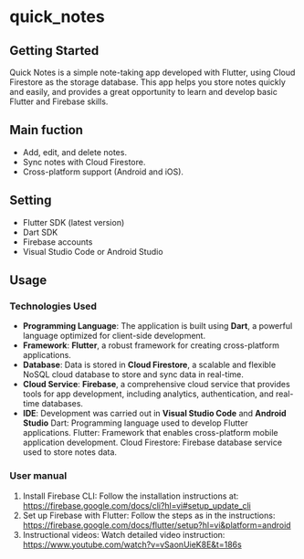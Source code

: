 # quick_notes
## Getting Started

Quick Notes is a simple note-taking app developed with Flutter, using Cloud Firestore as the storage database. This app helps you store notes quickly and easily, and provides a great opportunity to learn and develop basic Flutter and Firebase skills.

## Main fuction
- Add, edit, and delete notes.
- Sync notes with Cloud Firestore.
- Cross-platform support (Android and iOS).
  
## Setting
- Flutter SDK (latest version)
- Dart SDK
- Firebase accounts
- Visual Studio Code or Android Studio

## Usage 
### Technologies Used
- **Programming Language**: The application is built using **Dart**, a powerful language optimized for client-side development.
- **Framework**: **Flutter**, a robust framework for creating cross-platform applications.
- **Database**: Data is stored in **Cloud Firestore**, a scalable and flexible NoSQL cloud database to store and sync data in real-time.
- **Cloud Service**: **Firebase**, a comprehensive cloud service that provides tools for app development, including analytics, authentication, and real-time databases.
- **IDE**: Development was carried out in **Visual Studio Code** and **Android Studio**
Dart: Programming language used to develop Flutter applications.
Flutter: Framework that enables cross-platform mobile application development.
Cloud Firestore: Firebase database service used to store notes data.
### User manual
1. Install Firebase CLI:
Follow the installation instructions at: https://firebase.google.com/docs/cli?hl=vi#setup_update_cli
2. Set up Firebase with Flutter:
Follow the steps as in the instructions: https://firebase.google.com/docs/flutter/setup?hl=vi&platform=android
3. Instructional videos:
Watch detailed video instruction: https://www.youtube.com/watch?v=vSaonUieK8E&t=186s
